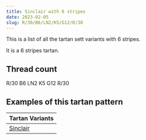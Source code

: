 ```yaml
---
title: Sinclair with 6 stripes
date: 2023-02-05
slug: R/30/B6/LN2/K5/G12/R/30
---
```

This is a list of all the tartan sett variants with 6 stripes.

It is a 6 stripes tartan.


## Thread count
R/30 B6 LN2 K5 G12 R/30

## Examples of this tartan pattern

| Tartan Variants |
|---------------|
| [Sinclair](/variants/r/30/b6/ln2/k5/g12/r/30-b5480b0-g008000-k000000-lne0e0e0-rc00000)||
